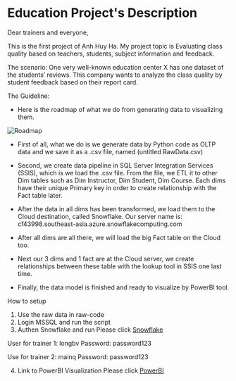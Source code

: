 # Education Project's Description

Dear trainers and everyone,

This is the first project of Anh Huy Ha. My project topic is Evaluating class quality based on teachers, students, subject information and feedback.

The scenario: One very well-known education center X has one dataset of the students’ reviews. This company wants to analyze the class quality by student feedback based on their report card.

The Guideline:
- Here is the roadmap of what we do from generating data to visualizing them.

![Roadmap](https://github.com/nhinguyen78/Project_Group1_education/blob/master/DataRoadMap.jpg)

- First of all, what we do is we generate data by Python code as OLTP data and we save it as a .csv file, named (untitled RawData.csv)

- Second, we create data pipeline in SQL Server Integration Services (SSIS), which is we load the .csv file. From the file, we ETL it to other Dim tables such as Dim Instructor, Dim Student, Dim Course. Each dims have their unique Primary key in order to create relationship with the Fact table later.

- After the data in all dims has been transformed, we load them to the Cloud destination, called Snowflake. Our server name is: cf43998.southeast-asia.azure.snowflakecomputing.com

- After all dims are all there, we will load the big Fact table on the Cloud too.

- Next our 3 dims and 1 fact are at the Cloud server, we create relationships between these table with the lookup tool in SSIS one last time.

- Finally, the data model is finished and ready to visualize by PowerBI tool.

How to setup
1. Use the raw data in raw-code
2. Login MSSQL and run the script
3. Authen Snowflake and run
Please click [Snowflake](https://cf43998.southeast-asia.azure.snowflakecomputing.com/console#/partner)

User for trainer 1: longbv
Password: password123

Use for trainer 2: mainq
Password: password123

4. Link to PowerBI Visualization
Please click [PowerBI](https://app.powerbi.com/links/sSEb4dRLaw?ctid=f01e930a-b52e-42b1-b70f-a8882b5d043b&pbi_source=linkShare)

